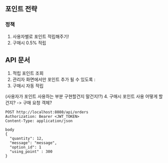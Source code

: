 ## 포인트 전략

### 정책
1. 사용자별로 포인트 적립해주기!
2. 구매시 0.5% 적립

## API 문서
1. 적립 포인트 조회
2. 관리자 화면에서만 포인트 추가 될 수 있도록 : 
3. 구매시 자동 적립

(사용자가 포인트 사용하는 부분 구현할건지 말건지!?) 
4. 구매시 포인트 사용 어떻게 할건지?
  -> 구매 요청 객체? 

```
POST http://localhost:8080/api/orders
Authorization: Bearer <JWT_TOKEN>
Content-Type: application/json

body 
{
  "quantity": 12,         
  "message": "message",
  "option_id": 1
  "using_point" : 300
}
```



